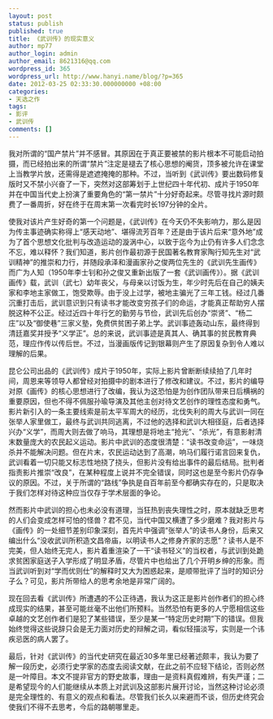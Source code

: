 ```yaml
---
layout: post
status: publish
published: true
title: 《武训传》的现实意义
author: mp77
author_login: admin
author_email: 8621316@qq.com
wordpress_id: 365
wordpress_url: http://www.hanyi.name/blog/?p=365
date: 2012-03-25 02:33:30.000000000 +08:00
categories:
- 天选之作
tags:
- 影评
- 武训传
comments: []
---
```

我对所谓的“国产禁片”并不感冒。其原因在于真正要被禁的影片根本不可能启动拍摄，而已经拍出来的所谓“禁片”注定是褪去了核心思想的阉货，顶多被允许在课堂上当教学片放，还需得是遮遮掩掩的那种。不过，当听到《武训传》要出数码修复版时又不禁小兴奋了一下，突然对这部筹划于上世纪四十年代初、成片于1950年并在中国当代史上扮演了重要角色的“第一禁片”十分好奇起来。尽管寻找片源时颇费了一番周折，好在终于在周末第一次看完时长197分钟的全片。

使我对该片产生好奇的第一个问题是，《武训传》在今天仍不失影响力，那么是因为传主事迹确实称得上“感天动地”、堪得流芳百年？还是由于该片后来“意外地”成为了首个思想文化批判与改造运动的漩涡中心，以致于迄今为止仍有许多人们念念不忘，难以释怀？我们知道，影片创作最初源于民国著名教育家陶行知先生对“武训精神”的推崇和力行，并随段承泽和漫画家孙之俊两位先生的《武训先生画传》而广为人知（1950年李士钊和孙之俊又重新出版了一套《武训画传》）。据《武训画传》载，武训（武七）幼年丧父，与母亲以讨饭为生，年少时先后在自己的姨夫家和李地主家做工，饱受欺辱。由于没上过学，被地主骗光了三年工钱。经过几番沉重打击后，武训意识到只有读书才能改变穷孩子们的命运，才能真正帮助穷人摆脱这种不公正。经过近四十年行乞的勤劳与节俭，武训先后创办“崇贤”、“杨二庄”以及“御使巷”三家义塾，免费供贫困子弟上学。武训事迹轰动山东，最终得到清廷嘉奖并授予“义学正”。总的来说，武训事迹是真其人、确其事的贫民教育典范，理应作传以传后世。不过，当漫画版传记到银幕则产生了原因复杂到令人难以理解的后果。

昆仑公司出品的《武训传》成片于1950年，实际上影片曾断断续续拍了几年时间，周恩来等领导人都曾经对拍摄中的剧本进行了修改和建议。不过，影片的编导对原《画传》的核心思想进行了改编，我认为这恐怕是为创作团队带来日后横祸的重要原因，但也不得不佩服孙瑜导演及其他主创对待文艺创作的理性态度和勇气。影片新引入的一条主要线索是前太平军周大的经历，北伐失利的周大与武训一同在张举人家里做工，最终与武训共同逃离，不过他的选择和武训大相径庭，后者选择兴办“义学”，而周大则去做了响马，其理想是将地主“抢光”、“杀光”，有意影射清末数量庞大的农民起义运动。影片中武训的态度很清楚：“读书改变命运”，一味烧杀并不能解决问题。但在片末，农民运动达到了高潮，响马们履行诺言回来复仇，武训看着一切只能又标志性地挠了挠头，但影片没有给出事件的最后结局。批判者指责影片推崇“改良”，在某种程度上说并不完全错误，同时这也是至今影片仍存争议的原因。不过，关于所谓的“路线”争执是自百年前至今都确实存在的，只是取决于我们怎样对待这种应当仅存于学术层面的争论。

然而影片中武训的担心也未必没有道理，当狂热到丧失理性之时，原本就缺乏思考的人们会变成怎样可怕的怪兽？君不见，当代中国又横遭了多少磨难？我对影片与《画传》的一处细节差别印象深刻，首先片中强调“张举人”的读书人身份，后来又编出什么“没收武训所积造文昌帝庙，以明读书人之修身齐家的志愿”？读书人是不完美，但人始终无完人，影片着重渲染了一干“读书轻义”的当权者，与武训到处跪求贫困家庭送子入学形成了明显矛盾，尽管片中也给出了几个开明乡绅的形象。而当武训听到对“学而优则仕”的解释时又大为困惑起来，是顺带批评了当时的知识分子么？可见，影片所带给人的思考余地是非常广阔的。

现在回去看《武训传》所遭遇的不公正待遇，我认为这正是影片创作者们的担心终成现实的结果，甚至可能丝毫不出他们所预料。当然恐怕有更多的人宁愿相信这些卓越的文艺创作者们是犯了某些错误，至少是某一“特定历史时期”下的错误。但我始终觉得这些说辞只会是无力面对历史的辩解之词，看似轻描淡写，实则是一个讳疾忌医的病人罢了。

最后，针对《武训传》的当代史研究在最近30多年里已经著述颇丰，我认为要了解一段历史，必须行史学家的态度去阅读文献，在此之前不应轻下结论，否则必然是一叶障目。本文不提非官方的野史故事，理由一是资料真假难辨，有失严谨；二是希望现今的人们能继续从本质上对武训及这部影片展开讨论，当然这种讨论必须是完全理性的、有意义的观点和看法。尽管我们长久以来避而不谈，但历史终究会使我们不得不去思考，今后的路朝哪里走。
